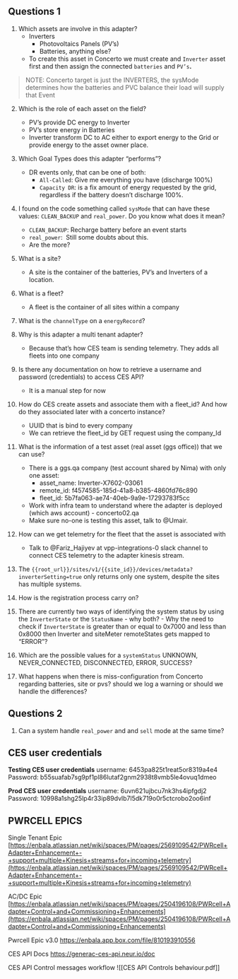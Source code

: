 
## Questions 1
1. Which assets are involve in this adapter? 
	- Inverters
		- Photovoltaics Panels (PV’s)
		- Batteries, anything else?
	- To create this asset in Concerto we must create and `Inverter` asset first and then assign the connected `batteries` and `PV’s`**.**
	
 >NOTE: Concerto target is just the INVERTERS, the sysMode determines how the batteries and PVC balance their load will supply that Event

2. Which is the role of each asset on the field?
	- PV’s provide DC energy to Inverter
	- PV’s store energy in Batteries
	- Inverter transform DC to AC either to export energy to the Grid or provide energy to the asset owner place.

3.  Which Goal Types does this adapter “performs”?
	- DR events only, that can be one of both:
		- `All-Called`: Give me everything you have (discharge 100%) 
		- `Capacity DR`: is a fix amount of energy requested by the grid, regardless if the battery doesn’t discharge 100%.

4. I found on the code something called `sysMode` that can have these values: `CLEAN_BACKUP` and `real_power`. Do you know what does it mean?
	- `CLEAN_BACKUP`: Recharge battery before an event starts
	- `real_power`:  Still some doubts about this.
	- Are the more?

5. What is a site?
	- A site is the container of the batteries, PV’s and Inverters of a location.

6. What is a fleet?
	- A fleet is the container of all sites within a company

7. What is the `channelType` on a `energyRecord`?

8. Why is this adapter a multi tenant adapter?
	- Because that’s how CES team is sending telemetry. They adds all fleets into one company

9. Is there any documentation on how to retrieve a username and password (credentials) to access CES API?
	- It is a manual step for now

10. How do CES create assets and associate them with a fleet_id? And how do they associated later with a concerto instance?
	- UUID that is bind to every company
	- We can retrieve the fleet_id by GET request using the company_Id

11. What is the information of a test asset (real asset (ggs office)) that we can use?
	- There is a ggs.qa company (test account shared by Nima) with only one asset:
		- asset_name: Inverter-X7602-03061
		- remote_id: f4574585-185d-41a8-b385-4860fd76c890
		- fleet_id: 5b7fa063-ae74-40eb-9a9e-17293783f5cc
	- Work with infra team to understand where the adapter is deployed (which aws account) - concerto02.qa
	- Make sure no-one is testing this asset, talk to @Umair.

12. How can we get telemetry for the fleet that the asset is associated with
	- Talk to @Fariz_Hajiyev at vpp-integrations-0 slack channel to connect CES telemetry to the adapter kinesis stream.

13. The `{{root_url}}/sites/v1/{{site_id}}/devices/metadata?inverterSetting=true` only returns only one system, despite the sites has multiple systems.
14. How is the registration process carry on?
15. There are currently two ways of identifying the system status by using the `InverterState` or the `StatusName` - why both? - Why the need to check if `InverterState` is greater than or equal to 0x7000 and less than 0x8000 then Inverter and siteMeter remoteStates gets mapped to “ERROR”?
16. Which are the possible values for a `systemStatus` UNKNOWN, NEVER_CONNECTED, DISCONNECTED, ERROR, SUCCESS?
17. What happens when there is miss-configuration from Concerto regarding batteries, site or pvs? should we log a warning or should we handle the differences?


## Questions 2
1. Can a system handle `real_power` and and `sell` mode at the same time?

## CES user credentials

**Testing CES user credentials**
username: 6453pa825t1reat5or8319a4e4
Password: b55suafab7sg9pf1pl86lutaf2gnm2938t8vmb5le4ovuq1dmeo

**Prod CES user credentials**
username: 6uvn621ujbcu7nk3hs4ipfgdj2
Password: 10998a1shg25lp4r33ip89dvlb7l5dk719o0r5ctcrobo2oo6inf


## PWRCELL EPICS

Single Tenant Epic
[https://enbala.atlassian.net/wiki/spaces/PM/pages/2569109542/PWRcell+Adapter+Enhancement+-+support+multiple+Kinesis+streams+for+incoming+telemetry](https://enbala.atlassian.net/wiki/spaces/PM/pages/2569109542/PWRcell+Adapter+Enhancement+-+support+multiple+Kinesis+streams+for+incoming+telemetry)

AC/DC Epic
[https://enbala.atlassian.net/wiki/spaces/PM/pages/2504196108/PWRcell+Adapter+Control+and+Commissioning+Enhancements](https://enbala.atlassian.net/wiki/spaces/PM/pages/2504196108/PWRcell+Adapter+Control+and+Commissioning+Enhancements)

Pwrcell Epic v3.0
https://enbala.app.box.com/file/810193910556

CES API Docs
https://generac-ces-api.neur.io/doc

CES API Control messages workflow
![[CES API Controls behaviour.pdf]]